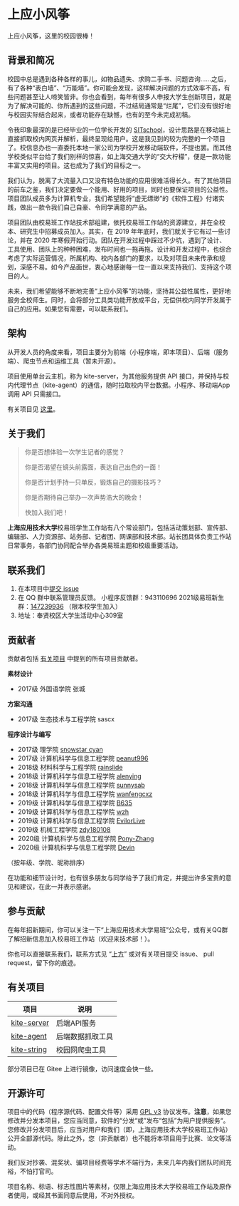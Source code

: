 # 上应小风筝

上应小风筝，这里的校园很棒！

## 背景和简况

校园中总是遇到各种各样的事儿，如物品遗失、求购二手书、问题咨询……之后，有了各种“表白墙”、“万能墙”。你可能会发现，这样解决问题的方式效率不高，有些问题甚至让人啼笑皆非。你也会看到，每年有很多人申报大学生创新项目，就是为了解决可能的、你所遇到的这些问题，不过结局通常是“烂尾”，它们没有很好地与校园实际结合起来，或者功能存在缺憾，也有的至今未完成初稿。

令我印象最深的是已经毕业的一位学长开发的 [SITschool](https://github.com/IMAlex233/SITschool)，设计思路是在移动端上直接抓取校内网页并解析，最终呈现给用户。这是我见到的较为完整的一个项目了。校信息办也一直委托本地一家公司为学校开发移动端软件，不提也罢。而其他学校类似平台给了我们别样的惊喜，如上海交通大学的“交大柠檬”，便是一款功能丰富又实用的项目。这也成为了我们的目标之一。

我们认为，脱离了大流量入口又没有特色功能的应用很难活得长久。有了其他项目的前车之鉴，我们决定要做一个能用、好用的项目，同时也要保证项目的公益性。项目团队成员多为计算机专业，我们希望能将“虚无缥缈”的《软件工程》付诸实践，做出一款令我们自己自豪、令同学满意的产品。

项目团队由校易班工作站技术部组建，依托校易班工作站的资源建立，并在全校本、研究生中招募成员加入。其实，在 2019 年年底时，我们就关于它有过一些讨论，并在 2020 年寒假开始行动。团队在开发过程中踩过不少坑，遇到了设计、工具使用、团队上的种种困难，发布时间也一拖再拖。设计和开发过程中，也综合考虑了实际运营情况，所属机构、校内各部门的要求，以及对项目未来传承和规划，深感不易。如今产品面世，衷心地感谢每一位一直以来支持我们、支持这个项目的人。

未来，我们希望能够不断地完善“上应小风筝”的功能，坚持其公益性属性，更好地服务全校师生。同时，会将部分工具类功能开放成平台，无偿供校内同学开发属于自己的应用。如果您有需要，可以联系我们。

## 架构

从开发人员的角度来看，项目主要分为前端（小程序端，即本项目）、后端（服务端）、爬虫节点和运维工具（暂未开源）。

项目使用单台云主机，称为 kite-server，为其他服务提供 API 接口，并保持与校内代理节点（kite-agent）的通信，随时拉取校内平台数据。小程序、移动端App调用 API 只需接口。

有关项目见 [这里](#有关项目)。

## 关于我们

> 你是否想体验一次学生记者的感觉？
>
> 你是否渴望在镜头前露面，表达自己出色的一面！
> 
> 你是否计划手持一只单反，锻炼自己的摄影技巧？
> 
> 你是否期待自己举办一次声势浩大的晚会！
> 
> 快加入我们吧！

**上海应用技术大学**校易班学生工作站有八个常设部门，包括活动策划部、宣传部、编辑部、人力资源部、站务部、记者团、网课部和技术部。站长团具体负责工作站日常事务，各部门协同配合举办各类易班主题和校级重要活动。

## 联系我们

1. 在本项目中[提交 issue](https://github.com/SIT-Yiban/kite-microapp/issues) 
2. 在 QQ 群中联系管理员反馈。
   小程序反馈群：943110696
   2021级易班新生群：[147239936](https://jq.qq.com/?_wv=1027&k=cIBUBgOT) （限本校学生加入）
3. 地址：奉贤校区大学生活动中心309室

## 贡献者

贡献者包括 [有关项目](#有关项目) 中提到的所有项目贡献者。

**素材设计**

- 2017级 外国语学院 张城

**方案沟通**

- 2017级 生态技术与工程学院 sascx

**程序设计与编写**

- 2017级 理学院 [snowstar cyan](https://github.com/snomiao)
- 2017级 计算机科学与信息工程学院 [peanut996](https://github.com/peanut996/)
- 2018级 材料科学与工程学院 [rainslide](https://github.com/Crystal-RainSlide)
- 2018级 计算机科学与信息工程学院 [alenying](https://github.com/AlenYing)
- 2018级 计算机科学与信息工程学院 [sunnysab](https://sunnysab.cn)
- 2018级 计算机科学与信息工程学院 [wanfengcxz](https://github.com/wanfengcxz)
- 2019级 计算机科学与信息工程学院 [B635](https://github.com/B635)
- 2019级 计算机科学与信息工程学院 [wzh](https://github.com/OneofFive-ops)
- 2019级 计算机科学与信息工程学院 [EvilorLive](https://github.com/EvilorLive)
- 2019级 机械工程学院 [zdy180108](https://github.com/zdy180108)
- 2020级 计算机科学与信息工程学院 [Pony-Zhang](https://github.com/Pony-Zhang)
- 2020级 计算机科学与信息工程学院 [Devin](https://github.com/Devinroot)

（按年级、学院、昵称排序）

在功能和细节设计时，也有很多朋友与同学给予了我们肯定，并提出许多宝贵的意见和建议，在此一并表示感谢。

## 参与贡献

在每年招新期间，你可以关注一下“上海应用技术大学易班”公众号，或有关QQ群了解招新信息加入校易班工作站（欢迎来技术部！）。

你也可以直接联系我们，联系方式见 “[上方](#联系我们)” 或对有关项目提交 issue、 pull request，留下你的痕迹。

## 有关项目

| 项目         | 说明             |
| ------------ | ---------------- |
| [kite-server](https://github.com/SIT-Yiban/kite-server) | 后端API服务 |
| [kite-agent](https://github.com/sunnysab/kite-agent) | 后端数据抓取工具 |
| [kite-string](https://github.com/SIT-Yiban/kite-string) | 校园网爬虫工具 |

部分项目已在 Gitee 上进行镜像，访问速度会快一些。

## 开源许可

项目中的代码（程序源代码、配置文件等）采用 [GPL v3](https://www.gnu.org/licenses/gpl-3.0.en.html) 协议发布。**注意**，如果您修改并分发本项目，您应当同意，软件的“分发“或”发布“包括”为用户提供服务“。您修改并分发项目后，应当对用户和我们（即，上海应用技术大学校易班工作站）公开全部源代码。除此之外，您（非贡献者）也不能将本项目用于比赛、论文等活动。

我们反对抄袭、混奖状、骗项目经费等学术不端行为，未来几年内我们团队时间充裕，不怕打官司。

项目名称、标语、标志性图片等素材，仅限上海应用技术大学校易班工作站及原作者使用，或经其书面同意后使用，不对外授权。


